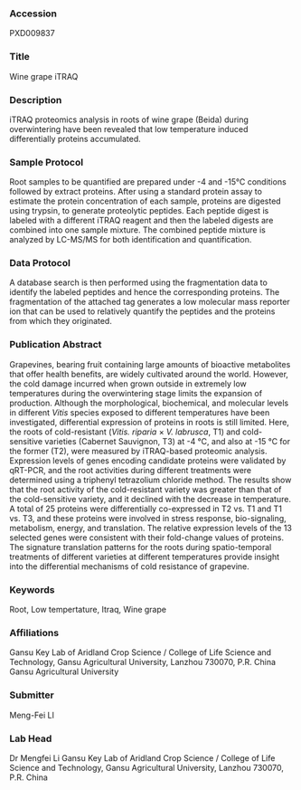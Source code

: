 ### Accession
PXD009837

### Title
Wine grape iTRAQ

### Description
iTRAQ proteomics analysis in roots of wine grape (Beida) during overwintering have been revealed that low temperature induced differentially proteins accumulated.

### Sample Protocol
Root samples to be quantified are prepared under -4 and -15℃ conditions followed by extract proteins. After using a standard protein assay to estimate the protein concentration of each sample, proteins are digested using trypsin, to generate proteolytic peptides. Each peptide digest is labeled with a different iTRAQ reagent and then the labeled digests are combined into one sample mixture. The combined peptide mixture is analyzed by LC-MS/MS for both identification and quantification.

### Data Protocol
A database search is then performed using the fragmentation data to identify the labeled peptides and hence the corresponding proteins. The fragmentation of the attached tag generates a low molecular mass reporter ion that can be used to relatively quantify the peptides and the proteins from which they originated.

### Publication Abstract
Grapevines, bearing fruit containing large amounts of bioactive metabolites that offer health benefits, are widely cultivated around the world. However, the cold damage incurred when grown outside in extremely low temperatures during the overwintering stage limits the expansion of production. Although the morphological, biochemical, and molecular levels in different <i>Vitis</i> species exposed to different temperatures have been investigated, differential expression of proteins in roots is still limited. Here, the roots of cold-resistant (<i>Vitis. riparia</i> &#xd7; <i>V. labrusca</i>, T1) and cold-sensitive varieties (Cabernet Sauvignon, T3) at -4 &#xb0;C, and also at -15 &#xb0;C for the former (T2), were measured by iTRAQ-based proteomic analysis. Expression levels of genes encoding candidate proteins were validated by qRT-PCR, and the root activities during different treatments were determined using a triphenyl tetrazolium chloride method. The results show that the root activity of the cold-resistant variety was greater than that of the cold-sensitive variety, and it declined with the decrease in temperature. A total of 25 proteins were differentially co-expressed in T2 vs. T1 and T1 vs. T3, and these proteins were involved in stress response, bio-signaling, metabolism, energy, and translation. The relative expression levels of the 13 selected genes were consistent with their fold-change values of proteins. The signature translation patterns for the roots during spatio-temporal treatments of different varieties at different temperatures provide insight into the differential mechanisms of cold resistance of grapevine.

### Keywords
Root, Low tempertature, Itraq, Wine grape

### Affiliations
Gansu Key Lab of Aridland Crop Science / College of Life Science and Technology, Gansu Agricultural University, Lanzhou 730070, P.R. China
Gansu Agricultural University

### Submitter
Meng-Fei LI

### Lab Head
Dr Mengfei Li
Gansu Key Lab of Aridland Crop Science / College of Life Science and Technology, Gansu Agricultural University, Lanzhou 730070, P.R. China


